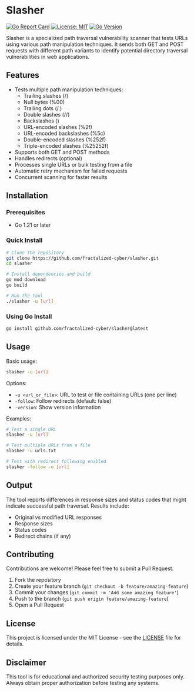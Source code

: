 # Slasher

[![Go Report Card](https://goreportcard.com/badge/github.com/fractalized-cyber/slasher)](https://goreportcard.com/report/github.com/fractalized-cyber/slasher)
[![License: MIT](https://img.shields.io/badge/License-MIT-yellow.svg)](https://opensource.org/licenses/MIT)
[![Go Version](https://img.shields.io/badge/Go-1.21+-blue.svg)](https://golang.org)

Slasher is a specialized path traversal vulnerability scanner that tests URLs using various path manipulation techniques. It sends both GET and POST requests with different path variants to identify potential directory traversal vulnerabilities in web applications.

## Features

- Tests multiple path manipulation techniques:
  - Trailing slashes (/)
  - Null bytes (%00)
  - Trailing dots (/.)
  - Double slashes (//)
  - Backslashes (\)
  - URL-encoded slashes (%2f)
  - URL-encoded backslashes (%5c)
  - Double-encoded slashes (%252f)
  - Triple-encoded slashes (%25252f)
- Supports both GET and POST methods
- Handles redirects (optional)
- Processes single URLs or bulk testing from a file
- Automatic retry mechanism for failed requests
- Concurrent scanning for faster results

## Installation

### Prerequisites

- Go 1.21 or later

### Quick Install

```bash
# Clone the repository
git clone https://github.com/fractalized-cyber/slasher.git
cd slasher

# Install dependencies and build
go mod download
go build

# Run the tool
./slasher -u [url]
```

### Using Go Install

```bash
go install github.com/fractalized-cyber/slasher@latest
```

## Usage

Basic usage:
```bash
slasher -u [url]
```

Options:
- `-u <url_or_file>`: URL to test or file containing URLs (one per line)
- `-follow`: Follow redirects (default: false)
- `-version`: Show version information

Examples:
```bash
# Test a single URL
slasher -u [url]

# Test multiple URLs from a file
slasher -u urls.txt

# Test with redirect following enabled
slasher -follow -u [url]
```

## Output

The tool reports differences in response sizes and status codes that might indicate successful path traversal. Results include:
- Original vs modified URL responses
- Response sizes
- Status codes
- Redirect chains (if any)

## Contributing

Contributions are welcome! Please feel free to submit a Pull Request.

1. Fork the repository
2. Create your feature branch (`git checkout -b feature/amazing-feature`)
3. Commit your changes (`git commit -m 'Add some amazing feature'`)
4. Push to the branch (`git push origin feature/amazing-feature`)
5. Open a Pull Request

## License

This project is licensed under the MIT License - see the [LICENSE](LICENSE) file for details.

## Disclaimer

This tool is for educational and authorized security testing purposes only. Always obtain proper authorization before testing any systems. 